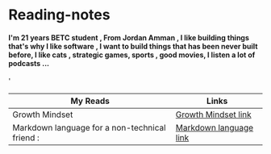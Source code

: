 <h1> Reading-notes</h1>
<h4>I'm 21 years BETC student , From Jordan Amman , I like building things that's why I like software , I  want to build things that has been never built before, I like cats , strategic games, sports , good movies, I listen a lot of podcasts ...</h4>'

My Reads |Links
------------ | -------------
Growth Mindset | [Growth Mindset link](https://abdallah-abu-hussein.github.io/reading-notes/Growth%20mindset)
Markdown language for a non-technical friend : | [Markdown language link](https://abdallah-abu-hussein.github.io/reading-notes/Read01)
